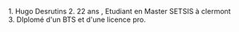 1. Hugo Desrutins
2. 22 ans , Etudiant en Master SETSIS à clermont
3. DIplomé d'un BTS et d'une licence pro.

